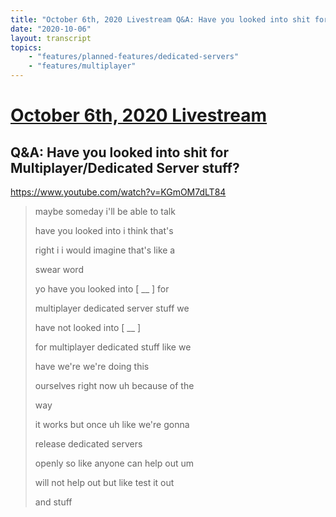 ```yaml
---
title: "October 6th, 2020 Livestream Q&A: Have you looked into shit for Multiplayer/Dedicated Server stuff?"
date: "2020-10-06"
layout: transcript
topics:
    - "features/planned-features/dedicated-servers"
    - "features/multiplayer"
---
```

# [October 6th, 2020 Livestream](../2020-10-06.md)
## Q&A: Have you looked into shit for Multiplayer/Dedicated Server stuff?
https://www.youtube.com/watch?v=KGmOM7dLT84
> maybe someday i'll be able to talk
> 
> have you looked into i think that's
> 
> right i i would imagine that's like a
> 
> swear word
> 
> yo have you looked into [ __ ] for
> 
> multiplayer dedicated server stuff we
> 
> have not looked into [ __ ]
> 
> for multiplayer dedicated stuff like we
> 
> have we're we're doing this
> 
> ourselves right now uh because of the
> 
> way
> 
> it works but once uh like we're gonna
> 
> release dedicated servers
> 
> openly so like anyone can help out um
> 
> will not help out but like test it out
> 
> and stuff
> 

